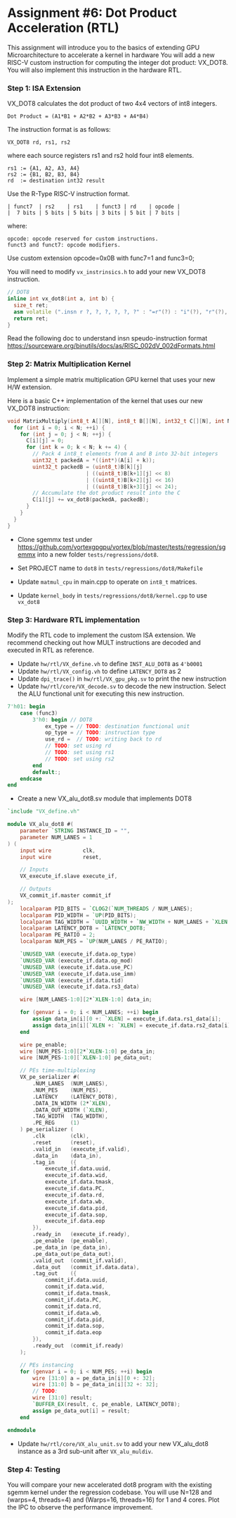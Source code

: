 # Assignment #6: Dot Product Acceleration (RTL)

This assignment will introduce you to the basics of extending GPU Microarchitecture to accelerate a kernel in hardware
You will add a new RISC-V custom instruction for computing the integer dot product: VX\_DOT8.
You will also implement this instruction in the hardware RTL.

### Step 1: ISA Extension

VX\_DOT8 calculates the dot product of two 4x4 vectors of int8 integers.

```
Dot Product = (A1*B1 + A2*B2 + A3*B3 + A4*B4)
```

The instruction format is as follows:

```
VX_DOT8 rd, rs1, rs2
```
where each source registers rs1 and rs2 hold four int8 elements.

```
rs1 := {A1, A2, A3, A4}
rs2 := {B1, B2, B3, B4}
rd  := destination int32 result
```

Use the R-Type RISC-V instruction format.

```
| funct7  | rs2    | rs1    | funct3 | rd    | opcode |
|  7 bits | 5 bits | 5 bits | 3 bits | 5 bit | 7 bits |
```

where:

```
opcode: opcode reserved for custom instructions.
funct3 and funct7: opcode modifiers.
```
Use custom extension opcode=0x0B with func7=1 and func3=0;

You will need to modify `vx_instrinsics.h` to add your new VX_DOT8 instruction.

``` c++
// DOT8
inline int vx_dot8(int a, int b) {
  size_t ret;
  asm volatile (".insn r ?, ?, ?, ?, ?, ?" : "=r"(?) : "i"(?), "r"(?), "r"(?));
  return ret;
}

```

Read the following doc to understand insn speudo-instruction format
https://sourceware.org/binutils/docs/as/RISC_002dV_002dFormats.html

### Step 2: Matrix Multiplication Kernel

Implement a simple matrix multiplication GPU kernel that uses your new H/W extension.

Here is a basic C++ implementation of the kernel that uses our new VX\_DOT8 instruction:

``` c++
void MatrixMultiply(int8_t A[][N], int8_t B[][N], int32_t C[][N], int N) {
  for (int i = 0; i < N; ++i) {
    for (int j = 0; j < N; ++j) {
      C[i][j] = 0;
      for (int k = 0; k < N; k += 4) {
        // Pack 4 int8_t elements from A and B into 32-bit integers
        uint32_t packedA = *((int*)(A[i] + k));
        uint32_t packedB = (uint8_t)B[k][j]
                         | ((uint8_t)B[k+1][j] << 8)
                         | ((uint8_t)B[k+2][j] << 16)
                         | ((uint8_t)B[k+3][j] << 24);
        // Accumulate the dot product result into the C
        C[i][j] += vx_dot8(packedA, packedB);
      }
    }
  }
}

```

- Clone sgemmx test under https://github.com/vortexgpgpu/vortex/blob/master/tests/regression/sgemmx into a new folder `tests/regressions/dot8`.

- Set PROJECT name to `dot8` in `tests/regressions/dot8/Makefile`
- Update `matmul_cpu` in main.cpp to operate on `int8_t` matrices.
- Update `kernel_body` in `tests/regressions/dot8/kernel.cpp` to use `vx_dot8`

### Step 3: Hardware RTL implementation

Modify the RTL code to implement the custom ISA extension. We recommend checking out how MULT instructions are decoded and executed in RTL as reference.

- Update `hw/rtl/VX_define.vh` to define `INST_ALU_DOT8` as `4'b0001`
- Update `hw/rtl/VX_config.vh` to define `LATENCY_DOT8` as 2
- Update `dpi_trace()` in `hw/rtl/VX_gpu_pkg.sv` to print the new instruction
- Update `hw/rtl/core/VX_decode.sv` to decode the new instruction. Select the ALU functional unit for executing this new instruction.

``` verilog
7'h01: begin
    case (func3)
        3'h0: begin // DOT8
            ex_type = // TODO: destination functional unit
            op_type = // TODO: instruction type
            use_rd =  // TODO: writing back to rd
            // TODO: set using rd
            // TODO: set using rs1
            // TODO: set using rs2
        end
        default:;
    endcase
end
```
- Create a new VX\_alu\_dot8.sv module that implements DOT8

``` verilog
`include "VX_define.vh"

module VX_alu_dot8 #(
    parameter `STRING INSTANCE_ID = "",
    parameter NUM_LANES = 1
) (
    input wire          clk,
    input wire          reset,

    // Inputs
    VX_execute_if.slave execute_if,

    // Outputs
    VX_commit_if.master commit_if
);
    localparam PID_BITS = `CLOG2(`NUM_THREADS / NUM_LANES);
    localparam PID_WIDTH = `UP(PID_BITS);
    localparam TAG_WIDTH = `UUID_WIDTH + `NW_WIDTH + NUM_LANES + `XLEN + `NR_BITS + 1 + PID_WIDTH + 1 + 1;
    localparam LATENCY_DOT8 = `LATENCY_DOT8;
    localparam PE_RATIO = 2;
    localparam NUM_PES = `UP(NUM_LANES / PE_RATIO);

    `UNUSED_VAR (execute_if.data.op_type)
    `UNUSED_VAR (execute_if.data.op_mod)
    `UNUSED_VAR (execute_if.data.use_PC)
    `UNUSED_VAR (execute_if.data.use_imm)
    `UNUSED_VAR (execute_if.data.tid)
    `UNUSED_VAR (execute_if.data.rs3_data)

    wire [NUM_LANES-1:0][2*`XLEN-1:0] data_in;

    for (genvar i = 0; i < NUM_LANES; ++i) begin
        assign data_in[i][0 +: `XLEN] = execute_if.data.rs1_data[i];
        assign data_in[i][`XLEN +: `XLEN] = execute_if.data.rs2_data[i];
    end

    wire pe_enable;
    wire [NUM_PES-1:0][2*`XLEN-1:0] pe_data_in;
    wire [NUM_PES-1:0][`XLEN-1:0] pe_data_out;

    // PEs time-multiplexing
    VX_pe_serializer #(
        .NUM_LANES  (NUM_LANES),
        .NUM_PES    (NUM_PES),
        .LATENCY    (LATENCY_DOT8),
        .DATA_IN_WIDTH (2*`XLEN),
        .DATA_OUT_WIDTH (`XLEN),
        .TAG_WIDTH  (TAG_WIDTH),
        .PE_REG     (1)
    ) pe_serializer (
        .clk        (clk),
        .reset      (reset),
        .valid_in   (execute_if.valid),
        .data_in    (data_in),
        .tag_in     ({
            execute_if.data.uuid,
            execute_if.data.wid,
            execute_if.data.tmask,
            execute_if.data.PC,
            execute_if.data.rd,
            execute_if.data.wb,
            execute_if.data.pid,
            execute_if.data.sop,
            execute_if.data.eop
        }),
        .ready_in   (execute_if.ready),
        .pe_enable  (pe_enable),
        .pe_data_in (pe_data_in),
        .pe_data_out(pe_data_out),
        .valid_out  (commit_if.valid),
        .data_out   (commit_if.data.data),
        .tag_out    ({
            commit_if.data.uuid,
            commit_if.data.wid,
            commit_if.data.tmask,
            commit_if.data.PC,
            commit_if.data.rd,
            commit_if.data.wb,
            commit_if.data.pid,
            commit_if.data.sop,
            commit_if.data.eop
        }),
        .ready_out  (commit_if.ready)
    );

    // PEs instancing
    for (genvar i = 0; i < NUM_PES; ++i) begin
        wire [31:0] a = pe_data_in[i][0 +: 32];
        wire [31:0] b = pe_data_in[i][32 +: 32];
        // TODO:
        wire [31:0] result;
        `BUFFER_EX(result, c, pe_enable, LATENCY_DOT8);
        assign pe_data_out[i] = result;
    end

endmodule
```

- Update `hw/rtl/core/VX_alu_unit.sv` to add your new VX_alu_dot8 instance as a 3rd sub-unit after `VX_alu_muldiv`.

### Step 4: Testing

You will compare your new accelerated dot8 program with the existing sgemm kernel under the regression codebase.
You will use N=128 and (warps=4, threads=4) and (Warps=16, threads=16) for 1 and 4 cores.
Plot the IPC to observe the performance improvement.